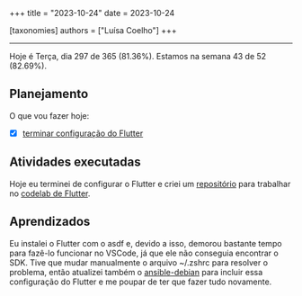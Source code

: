 +++
title = "2023-10-24"
date = 2023-10-24

[taxonomies]
authors = ["Luísa Coelho"]
+++

---

Hoje é Terça, dia 297 de 365 (81.36%). Estamos na semana 43 de 52 (82.69%). 

## Planejamento

O que vou fazer hoje:  

- [x] [terminar configuração do Flutter](https://docs.flutter.dev/get-started/editor?tab=vscode)

## Atividades executadas

Hoje eu terminei de configurar o Flutter e criei um [repositório](https://github.com/OmnicodeSolutions/flutter_codelab) para trabalhar no [codelab de Flutter](https://codelabs.developers.google.com/codelabs/flutter-codelab-first?hl=pt-br#0).

## Aprendizados

Eu instalei o Flutter com o asdf e, devido a isso, demorou bastante tempo para fazê-lo funcionar no VSCode, já que ele não conseguia encontrar o SDK. Tive que mudar manualmente o arquivo ~/.zshrc para resolver o problema, então atualizei também o [ansible-debian](https://github.com/OmnicodeSolutions/ansible-debian) para incluir essa configuração do Flutter e me poupar de ter que fazer tudo novamente.
